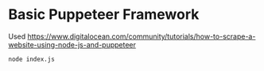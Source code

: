 # Basic Puppeteer Framework

Used https://www.digitalocean.com/community/tutorials/how-to-scrape-a-website-using-node-js-and-puppeteer

`node index.js`
